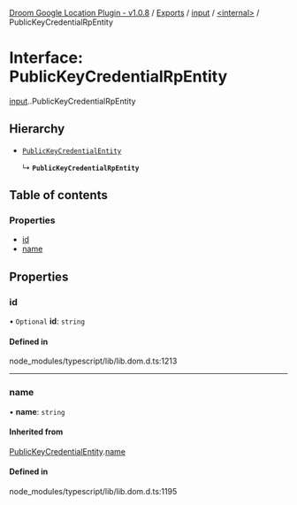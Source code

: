 [Droom Google Location Plugin - v1.0.8](../README.md) / [Exports](../modules.md) / [input](../modules/input.md) / [<internal\>](../modules/input._internal_.md) / PublicKeyCredentialRpEntity

# Interface: PublicKeyCredentialRpEntity

[input](../modules/input.md).[<internal>](../modules/input._internal_.md).PublicKeyCredentialRpEntity

## Hierarchy

- [`PublicKeyCredentialEntity`](input._internal_.PublicKeyCredentialEntity.md)

  ↳ **`PublicKeyCredentialRpEntity`**

## Table of contents

### Properties

- [id](input._internal_.PublicKeyCredentialRpEntity.md#id)
- [name](input._internal_.PublicKeyCredentialRpEntity.md#name)

## Properties

### id

• `Optional` **id**: `string`

#### Defined in

node_modules/typescript/lib/lib.dom.d.ts:1213

___

### name

• **name**: `string`

#### Inherited from

[PublicKeyCredentialEntity](input._internal_.PublicKeyCredentialEntity.md).[name](input._internal_.PublicKeyCredentialEntity.md#name)

#### Defined in

node_modules/typescript/lib/lib.dom.d.ts:1195
